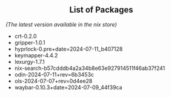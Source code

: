 <!--- This list was auto-generated by ./helper.sh. DO NOT edit this file manually. -->

<h2 align="center">List of Packages</h2>

_(The latest version available in the nix store)_

- crt-0.2.0
- gripper-1.0.1
- hyprlock-0.pre+date=2024-07-11_b407128
- keymapper-4.4.2
- lexurgy-1.7.1
- nix-search-b57cdddb4a2a34b8e63e927914511f46ab37f241
- odin-2024-07-11+rev=6b3453c
- ols-2024-07-07+rev=0d4ee28
- waybar-0.10.3+date=2024-07-09_44f39ca
